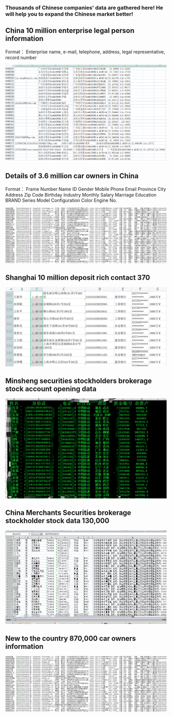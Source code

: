 ### Thousands of Chinese companies' data are gathered here! He will help you to expand the Chinese market better!



##  China 10 million enterprise legal person information

Format：        Enterprise name, e-mail, telephone, address, legal representative, record number

![](/151733466-R709FB7ke.png)

##  Details of 3.6 million car owners in China

Format：  Frame Number Name ID Gender Mobile Phone Email Province City Address Zip Code Birthday Industry Monthly Salary Marriage Education BRAND Series Model Configuration Color Engine No.

![](/311074978-4ighZuBSt.png)


##  Shanghai 10 million deposit rich contact 370
![](/11764572-mLGOQHU9W.png)

##  Minsheng securities stockholders brokerage stock account opening data

![](/1244569051-VVj8Hs5Z7.png)

##  China Merchants Securities brokerage stockholder stock data 130,000

![](/1244569051-PHNVQy117.png)


##  New to the country 870,000 car owners information

![](/311074978-4ighZuBSt.png)

